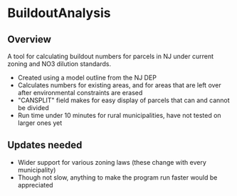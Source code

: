 # BuildoutAnalysis

## Overview
A tool for calculating buildout numbers for parcels in NJ under current zoning and NO3 dilution standards. 
- Created using a model outline from the NJ DEP
- Calculates numbers for existing areas, and for areas that are left over after environmental constraints are erased
- "CANSPLIT" field makes for easy display of parcels that can and cannot be divided
- Run time under 10 minutes for rural municipalities, have not tested on larger ones yet

## Updates needed
- Wider support for various zoning laws (these change with every municipality)
- Though not slow, anything to make the program run faster would be appreciated
